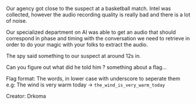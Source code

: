 Our agency got close to the suspect at a basketball match.
Intel was collected, however the audio recording quality is really bad
and there is a lot of noise.

Our specialized department on AI was able to get an audio that should 
correspond in phase and timing with the conversation we need to retrieve
in order to do your magic with your folks to extract the audio.

The spy said something to our suspect at around 12s in.

Can you figure out what did he told him ?
something about a flag... 

Flag format: The words, in lower case with underscore to seperate them <br />
e.g: The wind is very warm today -> `the_wind_is_very_warm_today`

Creator: Drkoma